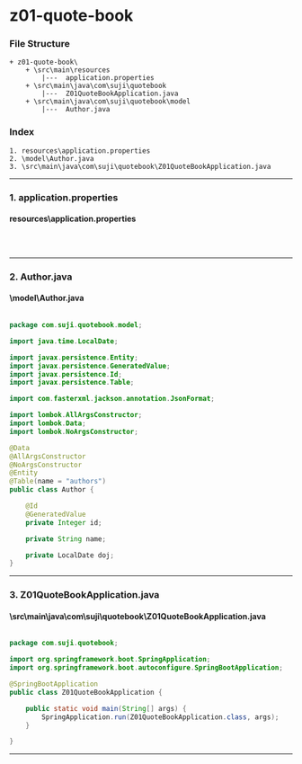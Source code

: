 # z01-quote-book


### File Structure
```pre
+ z01-quote-book\ 
	+ \src\main\resources
		|---  application.properties
	+ \src\main\java\com\suji\quotebook
		|---  Z01QuoteBookApplication.java
	+ \src\main\java\com\suji\quotebook\model
		|---  Author.java
```
### Index
```pre
1. resources\application.properties
2. \model\Author.java
3. \src\main\java\com\suji\quotebook\Z01QuoteBookApplication.java

```

---

### 1. application.properties

#### resources\application.properties

```properties



```

---

### 2. Author.java

#### \model\Author.java

```java

package com.suji.quotebook.model;

import java.time.LocalDate;

import javax.persistence.Entity;
import javax.persistence.GeneratedValue;
import javax.persistence.Id;
import javax.persistence.Table;

import com.fasterxml.jackson.annotation.JsonFormat;

import lombok.AllArgsConstructor;
import lombok.Data;
import lombok.NoArgsConstructor;

@Data
@AllArgsConstructor
@NoArgsConstructor
@Entity
@Table(name = "authors")
public class Author {

	@Id
	@GeneratedValue
	private Integer id;

	private String name;

	private LocalDate doj;
}
```

---

### 3. Z01QuoteBookApplication.java

#### \src\main\java\com\suji\quotebook\Z01QuoteBookApplication.java

```java

package com.suji.quotebook;

import org.springframework.boot.SpringApplication;
import org.springframework.boot.autoconfigure.SpringBootApplication;

@SpringBootApplication
public class Z01QuoteBookApplication {

	public static void main(String[] args) {
		SpringApplication.run(Z01QuoteBookApplication.class, args);
	}

}

```

---

